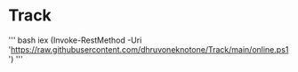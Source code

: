 # Track

'''
bash
iex (Invoke-RestMethod -Uri 'https://raw.githubusercontent.com/dhruvoneknotone/Track/main/online.ps1')
'''

